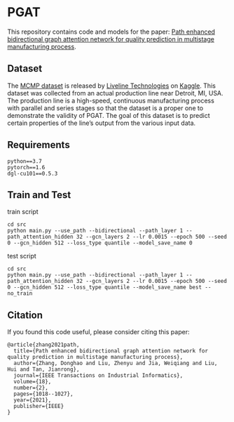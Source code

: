 # PGAT

This repository contains code and models for the paper: [Path enhanced bidirectional graph attention network for quality prediction in multistage manufacturing process](https://ieeexplore.ieee.org/abstract/document/9420277).

## Dataset

The [MCMP dataset](https://www.kaggle.com/datasets/supergus/multistage-continuousflow-manufacturing-process?select=continuous_factory_process.csv) is released by [Liveline Technologies](https://www.liveline.tech/) on [Kaggle](https://www.kaggle.com/). This dataset was collected from an
actual production line near Detroit, MI, USA. The production line is a high-speed, continuous manufacturing process with parallel and series stages so that the dataset is a proper one to demonstrate the validity of PGAT. The goal of this dataset is to predict certain properties of the line’s output from the various input data. 

## Requirements

```
python==3.7
pytorch==1.6
dgl-cu101==0.5.3
```

## Train and Test

train script

```shell
cd src
python main.py --use_path --bidirectional --path_layer 1 --path_attention_hidden 32 --gcn_layers 2 --lr 0.0015 --epoch 500 --seed 0 --gcn_hidden 512 --loss_type quantile --model_save_name 0
```

test script

```shell
cd src
python main.py --use_path --bidirectional --path_layer 1 --path_attention_hidden 32 --gcn_layers 2 --lr 0.0015 --epoch 500 --seed 0 --gcn_hidden 512 --loss_type quantile --model_save_name best --no_train
```

## Citation

If you found this code useful, please consider citing this paper:

```
@article{zhang2021path,
  title={Path enhanced bidirectional graph attention network for quality prediction in multistage manufacturing process},
  author={Zhang, Donghao and Liu, Zhenyu and Jia, Weiqiang and Liu, Hui and Tan, Jianrong},
  journal={IEEE Transactions on Industrial Informatics},
  volume={18},
  number={2},
  pages={1018--1027},
  year={2021},
  publisher={IEEE}
}
```


